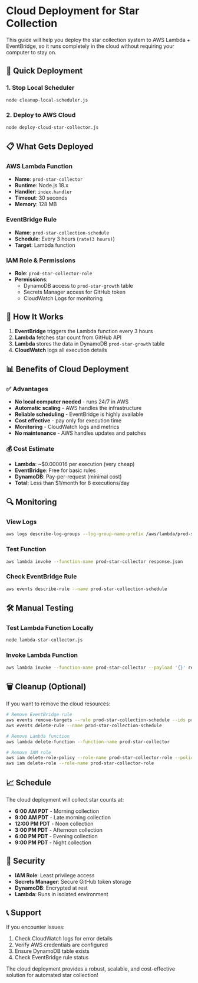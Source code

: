 # Cloud Deployment for Star Collection

This guide will help you deploy the star collection system to AWS Lambda + EventBridge, so it runs completely in the cloud without requiring your computer to stay on.

## 🚀 Quick Deployment

### 1. Stop Local Scheduler
```bash
node cleanup-local-scheduler.js
```

### 2. Deploy to AWS Cloud
```bash
node deploy-cloud-star-collector.js
```

## 📋 What Gets Deployed

### AWS Lambda Function
- **Name**: `prod-star-collector`
- **Runtime**: Node.js 18.x
- **Handler**: `index.handler`
- **Timeout**: 30 seconds
- **Memory**: 128 MB

### EventBridge Rule
- **Name**: `prod-star-collection-schedule`
- **Schedule**: Every 3 hours (`rate(3 hours)`)
- **Target**: Lambda function

### IAM Role & Permissions
- **Role**: `prod-star-collector-role`
- **Permissions**:
  - DynamoDB access to `prod-star-growth` table
  - Secrets Manager access for GitHub token
  - CloudWatch Logs for monitoring

## 🔧 How It Works

1. **EventBridge** triggers the Lambda function every 3 hours
2. **Lambda** fetches star count from GitHub API
3. **Lambda** stores the data in DynamoDB `prod-star-growth` table
4. **CloudWatch** logs all execution details

## 📊 Benefits of Cloud Deployment

### ✅ Advantages
- **No local computer needed** - runs 24/7 in AWS
- **Automatic scaling** - AWS handles the infrastructure
- **Reliable scheduling** - EventBridge is highly available
- **Cost effective** - pay only for execution time
- **Monitoring** - CloudWatch logs and metrics
- **No maintenance** - AWS handles updates and patches

### 💰 Cost Estimate
- **Lambda**: ~$0.000016 per execution (very cheap)
- **EventBridge**: Free for basic rules
- **DynamoDB**: Pay-per-request (minimal cost)
- **Total**: Less than $1/month for 8 executions/day

## 🔍 Monitoring

### View Logs
```bash
aws logs describe-log-groups --log-group-name-prefix /aws/lambda/prod-star-collector
```

### Test Function
```bash
aws lambda invoke --function-name prod-star-collector response.json
```

### Check EventBridge Rule
```bash
aws events describe-rule --name prod-star-collection-schedule
```

## 🛠️ Manual Testing

### Test Lambda Function Locally
```bash
node lambda-star-collector.js
```

### Invoke Lambda Function
```bash
aws lambda invoke --function-name prod-star-collector --payload '{}' response.json
```

## 🗑️ Cleanup (Optional)

If you want to remove the cloud resources:

```bash
# Remove EventBridge rule
aws events remove-targets --rule prod-star-collection-schedule --ids prod-star-collector-target
aws events delete-rule --name prod-star-collection-schedule

# Remove Lambda function
aws lambda delete-function --function-name prod-star-collector

# Remove IAM role
aws iam delete-role-policy --role-name prod-star-collector-role --policy-name prod-star-collector-policy
aws iam delete-role --role-name prod-star-collector-role
```

## 📈 Schedule

The cloud deployment will collect star counts at:
- **6:00 AM PDT** - Morning collection
- **9:00 AM PDT** - Late morning collection
- **12:00 PM PDT** - Noon collection
- **3:00 PM PDT** - Afternoon collection
- **6:00 PM PDT** - Evening collection
- **9:00 PM PDT** - Night collection

## 🔐 Security

- **IAM Role**: Least privilege access
- **Secrets Manager**: Secure GitHub token storage
- **DynamoDB**: Encrypted at rest
- **Lambda**: Runs in isolated environment

## 📞 Support

If you encounter issues:
1. Check CloudWatch logs for error details
2. Verify AWS credentials are configured
3. Ensure DynamoDB table exists
4. Check EventBridge rule status

The cloud deployment provides a robust, scalable, and cost-effective solution for automated star collection! 